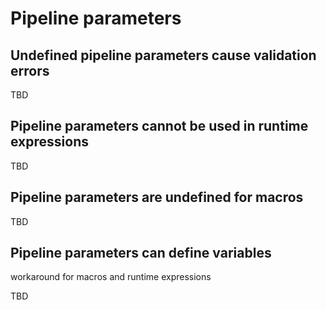 # Pipeline parameters

## Undefined pipeline parameters cause validation errors

TBD

## Pipeline parameters cannot be used in runtime expressions

TBD

## Pipeline parameters are undefined for macros

TBD

## Pipeline parameters can define variables

workaround for macros and runtime expressions

TBD